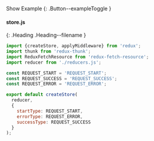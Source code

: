 
Show Example
{: .Button--exampleToggle }

<div markdown="1" >

#### store.js
{: .Heading .Heading--filename }

~~~ javascript
import {createStore, applyMiddleware} from 'redux';
import thunk from 'redux-thunk';
import ReduxFetchResource from 'redux-fetch-resource';
import reducer from './reducers.js';

const REQUEST_START = 'REQUEST_START';
const REQUEST_SUCCESS = 'REQUEST_SUCCESS';
const REQUEST_ERROR = 'REQUEST_ERROR';

export default createStore(
  reducer,
  {
    startType: REQUEST_START,
    errorType: REQUEST_ERROR,
    successType: REQUEST_SUCCESS
  }
);
~~~

</div>
